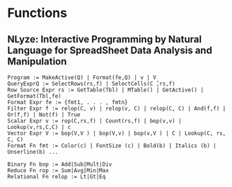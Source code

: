 # Functions


## NLyze: Interactive Programming by Natural Language for SpreadSheet Data Analysis and Manipulation

```antlrv4
Program := MakeActive(Q) | Format(fe,Q) | v | V
QueryExprQ := SelectRows(rs,f) | SelectCells(C ̃,rs,f)
Row Source Expr rs := GetTable(Tbl) | MTable() | GetActive() | GetFormat(Tbl,fe)
Format Expr fe := {fmt1, . . . , fmtn}
Filter Expr f := relop(C, v) | relop(v, C) | relop(C, C) | And(f,f) | Or(f,f) | Not(f) | True 
Scalar Expr v := rop(C,rs,f) | Count(rs,f) | bop(v,v) | Lookup(v,rs,C,C) | c
Vector Expr V := bop(V,V ) | bop(V,v) | bop(v,V ) | C | Lookup(C, rs, C, C)
Format Fn fmt := Color(c) | FontSize (c) | Bold(b) | Italics (b) | Unserline(b) ...

Binary Fn bop := Add|Sub|Mult|Div 
Reduce Fn rop := Sum|Avg|Min|Max 
Relational Fn relop := Lt|Gt|Eq
```
